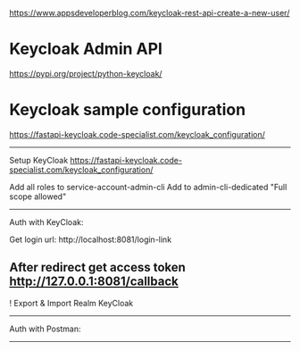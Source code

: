 https://www.appsdeveloperblog.com/keycloak-rest-api-create-a-new-user/

# Keycloak Admin API
https://pypi.org/project/python-keycloak/

# Keycloak sample configuration
https://fastapi-keycloak.code-specialist.com/keycloak_configuration/

------------------------------
Setup KeyCloak https://fastapi-keycloak.code-specialist.com/keycloak_configuration/

Add all roles to service-account-admin-cli
Add to admin-cli-dedicated "Full scope allowed"

------------------------------
Auth with KeyCloak:

Get login url:
http://localhost:8081/login-link

After redirect get access token
http://127.0.0.1:8081/callback
------------------------------

! Export & Import Realm KeyCloak

------------------------------
Auth with Postman:

------------------------------